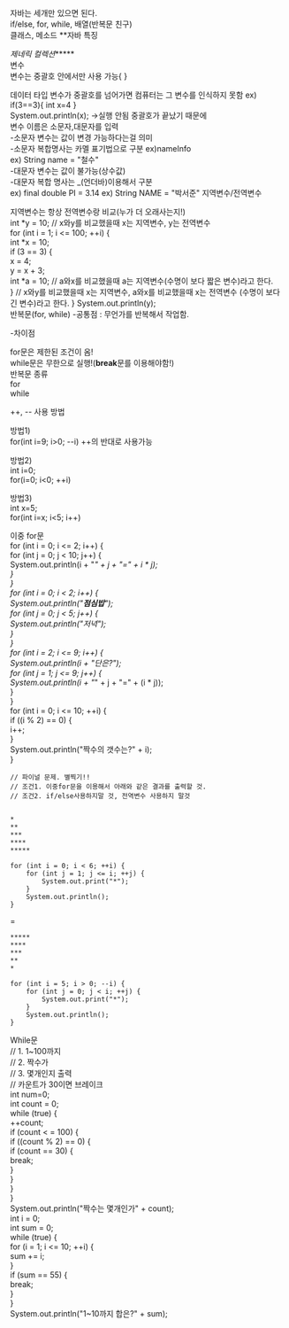자바는 세개만 있으면 된다.  
if/else, for, while, 배열(반복문 친구)  
클래스, 메소드 **자바 특징  

*제네릭 컬렉션******  
변수  
변수는 중괄호 안에서만 사용 가능{ }

데이터 타입 변수가 중괄호를 넘어가면 컴퓨터는 그 변수를 인식하지 못함
ex) if(3==3){ int x=4 }  
System.out.println(x); ->실행 안됨 중괄호가 끝났기 때문에  
변수 이름은 소문자,대문자를 입력  
-소문자 변수는 값이 변경 가능하다는걸 의미  
-소문자 복합명사는 카멜 표기법으로 구분 ex)nameInfo  
ex) String name = "철수"  
-대문자 변수는 값이 불가능(상수값)  
-대문자 복합 명사는 _(언더바)이용해서 구분   
ex) final double PI = 3.14
ex) String NAME = "박서준"
지역변수/전역변수

지역변수는 항상 전역변수랑 비교(누가 더 오래사는지!)  
	int *y = 10; // x와y를 비교했을때 x는 지역변수, y는 전역변수  
	for (int i = 1; i <= 100; ++i) {  
		int *x = 10;  
		if (3 == 3) {  
			x = 4;  
			y = x + 3;  
			int *a = 10; 
			// a와x를 비교했을때 a는 지역변수(수명이 보다 짧은 변수)라고 한다.  
		}   // x와y를 비교했을때 x는 지역변수, a와x를 비교했을때 x는 전역변수  (수명이 보다 긴 변수)라고 한다.
	}
	System.out.println(y);  
반복문(for, while)
-공통점 : 무언가를 반복해서 작업함.  

-차이점

for문은 제한된 조건이 옴!  
while문은 무한으로 실행!(**break**문를 이용해야함!)  
반복문 종류  
for  
while  

++, -- 사용 방법  

방법1)  
for(int i=9; i>0; --i) ++의 반대로 사용가능

방법2)  
int i=0;  
for(i=0; i<0; ++i)  

방법3)  
int x=5;  
for(int i=x; i<5; i++) 

이중 for문  
	for (int i = 0; i <= 2; i++) {  
		for (int j = 0; j < 10; j++) {  
			System.out.println(i + "*" + j + "=" + i * j);  
		}  
	}  
	for (int i = 0; i < 2; i++) {  
		System.out.println("******점심밥******");  
		for (int j = 0; j < 5; j++) {  
			System.out.println("저녁");  
		}  
	}  
	for (int i = 2; i <= 9; i++) {  
		System.out.println(i + "단은?");  
		for (int j = 1; j <= 9; j++) {  
			System.out.println(i + "*" + j + "=" + (i * j));  
		}  
	}  
	for (int i = 0; i <= 10; ++i) {  
		if ((i % 2) == 0) {  
			i++;  
		}  
		System.out.println("짝수의 갯수는?" + i);  
	}  

	// 파이널 문제. 별찍기!!  
	// 조건1. 이중for문을 이용해서 아래와 같은 결과를 출력할 것.  
	// 조건2. if/else사용하지말 것, 전역변수 사용하지 말것  


    *
    **
    ***
    ****
    *****

	for (int i = 0; i < 6; ++i) {
		for (int j = 1; j <= i; ++j) {
			System.out.print("*");
		}
		System.out.println();
	}
=

	*****
    ****
    ***
    **
    *

    for (int i = 5; i > 0; --i) {
		for (int j = 0; j < i; ++j) {
			System.out.print("*");
		}
		System.out.println();
	}
While문  
	// 1. 1~100까지  
	// 2. 짝수가  
	// 3. 몇개인지 출력  
	// 카운트가 30이면 브레이크  
	int num=0;  
	int count = 0;  
	while (true) {  
		++count;  
		if (count < = 100) {  
			if ((count % 2) == 0) {  
				if (count == 30) {  
					break;  
				}  
			}  
		}  
	}  
	System.out.println("짝수는 몇개인가" + count);  
	int i = 0;  
	int sum = 0;  
	while (true) {  
		for (i = 1; i <= 10; ++i) {  
			sum += i;  
		}  
		if (sum == 55) {  
			break;  
		}  
	}  
	System.out.println("1~10까지 합은?" + sum);